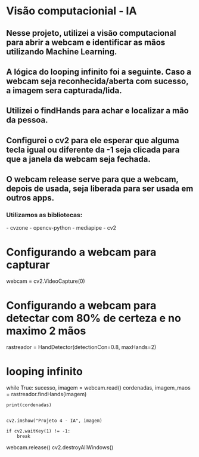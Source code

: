 <h1>Visão computacionial - IA</h1>

<h2>Nesse projeto, utilizei a visão computacional para abrir a webcam e identificar as mãos utilizando Machine Learning.</h2>
<h2>A lógica do looping infinito foi a seguinte. Caso a webcam seja reconhecida/aberta com sucesso, a imagem sera capturada/lida.</h2>
<h2>Utilizei o findHands para achar e localizar a mão da pessoa.</h2>
<h2>Configurei o cv2 para ele esperar que alguma tecla igual ou diferente da -1 seja clicada para que a janela da webcam seja fechada.</h2>
<h2>O webcam release serve para que a webcam, depois de usada, seja liberada para ser usada em outros apps.</h2>


<h3>Utilizamos as bibliotecas:</h3>
- cvzone
- opencv-python
- mediapipe
- cv2


# Configurando a webcam para capturar 
webcam = cv2.VideoCapture(0)

# Configurando a webcam para detectar com 80% de certeza e no maximo 2 mãos
rastreador = HandDetector(detectionCon=0.8, maxHands=2)


# looping infinito
while True:
    sucesso, imagem = webcam.read()
    cordenadas, imagem_maos = rastreador.findHands(imagem)

    print(cordenadas)


    cv2.imshow("Projeto 4 - IA", imagem)

    if cv2.waitKey(1) != -1:
        break

webcam.release()
cv2.destroyAllWindows()



